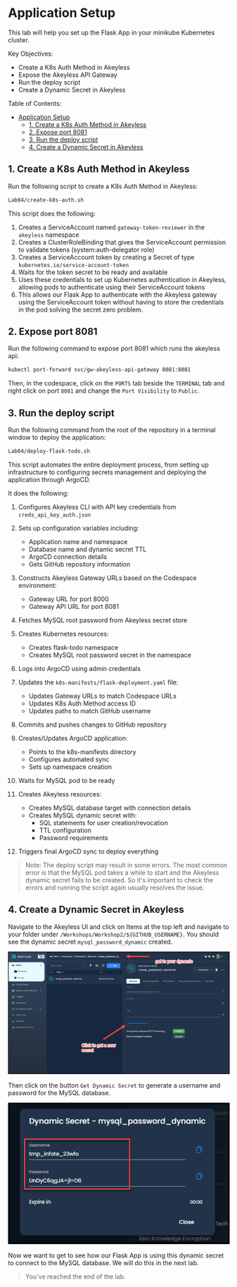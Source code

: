# Application Setup

This lab will help you set up the Flask App in your minikube Kubernetes cluster.

Key Objectives:
- Create a K8s Auth Method in Akeyless
- Expose the Akeyless API Gateway
- Run the deploy script
- Create a Dynamic Secret in Akeyless 

Table of Contents:

- [Application Setup](#application-setup)
  - [1. Create a K8s Auth Method in Akeyless](#1-create-a-k8s-auth-method-in-akeyless)
  - [2. Expose port 8081](#2-expose-port-8081)
  - [3. Run the deploy script](#3-run-the-deploy-script)
  - [4. Create a Dynamic Secret in Akeyless](#4-create-a-dynamic-secret-in-akeyless)

## 1. Create a K8s Auth Method in Akeyless

Run the following script to create a K8s Auth Method in Akeyless:

```bash
Lab04/create-k8s-auth.sh
```

This script does the following:

1. Creates a ServiceAccount named `gateway-token-reviewer` in the `akeyless` namespace
2. Creates a ClusterRoleBinding that gives the ServiceAccount permission to validate tokens (system:auth-delegator role)
3. Creates a ServiceAccount token by creating a Secret of type `kubernetes.io/service-account-token`
4. Waits for the token secret to be ready and available
5. Uses these credentials to set up Kubernetes authentication in Akeyless, allowing pods to authenticate using their ServiceAccount tokens
6. This allows our Flask App to authenticate with the Akeyless gateway using the ServiceAccount token without having to store the credentials in the pod solving the secret zero problem.


## 2. Expose port 8081

Run the following command to expose port 8081 which runs the akeyless api:

```bash
kubectl port-forward svc/gw-akeyless-api-gateway 8081:8081
```

Then, in the codespace, click on the `PORTS` tab beside the `TERMINAL` tab and right click on port `8081` and change the `Port Visibility` to `Public`.

## 3. Run the deploy script

Run the following command from the root of the repository in a terminal window to deploy the application:

```bash
Lab04/deploy-flask-todo.sh
```

This script automates the entire deployment process, from setting up infrastructure to configuring secrets management and deploying the application through ArgoCD.

It does the following:

1. Configures Akeyless CLI with API key credentials from `creds_api_key_auth.json`

2. Sets up configuration variables including:
   - Application name and namespace
   - Database name and dynamic secret TTL
   - ArgoCD connection details
   - Gets GitHub repository information

3. Constructs Akeyless Gateway URLs based on the Codespace environment:
   - Gateway URL for port 8000
   - Gateway API URL for port 8081

4. Fetches MySQL root password from Akeyless secret store

5. Creates Kubernetes resources:
   - Creates flask-todo namespace
   - Creates MySQL root password secret in the namespace

6. Logs into ArgoCD using admin credentials

7. Updates the `k8s-manifests/flask-deployment.yaml` file:
   - Updates Gateway URLs to match Codespace URLs
   - Updates K8s Auth Method access ID
   - Updates paths to match GitHub username

8. Commits and pushes changes to GitHub repository

9. Creates/Updates ArgoCD application:
   - Points to the k8s-manifests directory
   - Configures automated sync
   - Sets up namespace creation

10. Waits for MySQL pod to be ready

11. Creates Akeyless resources:
    - Creates MySQL database target with connection details
    - Creates MySQL dynamic secret with:
      - SQL statements for user creation/revocation
      - TTL configuration
      - Password requirements

12. Triggers final ArgoCD sync to deploy everything


> Note: The deploy script may result in some errors. The most common error is that the MySQL pod takes a while to start and the Akeyless dynamic secret fails to be created. So it's important to check the errors and running the script again usually resolves the issue. 

## 4. Create a Dynamic Secret in Akeyless

Navigate to the Akeyless UI and click on Items at the top left and navigate to your folder under `/Workshops/Workshop2/${GITHUB_USERNAME}`. You should see the dynamic secret `mysql_password_dynamic` created.

![Akeyless UI](../images/get-dynamic-secret.png)

Then click on the button `Get Dynamic Secret` to generate a username and password for the MySQL database.

![Akeyless UI](../images/create-a-mysql-dynamic-secret.png)

Now we want to get to see how our Flask App is using this dynamic secret to connect to the MySQL database. We will do this in the next lab.

> You've reached the end of the lab.
